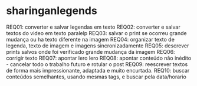 # sharinganlegends

REQ01: converter e salvar legendas em texto
REQ02: converter e salvar textos do video em texto paralelp
REQ03: salvar o print se ocorreu grande mudança ou ha texto diferente na imagem
REQ04: organizar texto de legenda, texto de imagem e imagens sincronizadamente
REQ05: descrever prints salvos onde foi verificado grande mudança da imagem
REQ06: corrigir texto
REQ07: apontar lero lero
REQ08: apontar conteúdo não inédito - cancelar todo o trabalho futuro e rotular o post
REQ09: reescrever textos de forma mais impressionante, adaptada e muito encurtada.
REQ10: buscar conteúdos semelhantes, usando mesmas tags, e buscar pela data/horario
